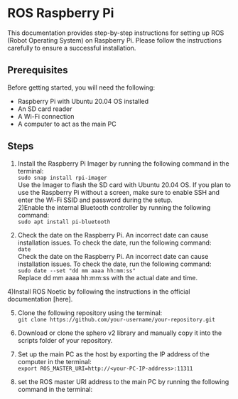 # ROS Raspberry Pi

This documentation provides step-by-step instructions for setting up ROS (Robot Operating System) on Raspberry Pi. Please follow the instructions carefully to ensure a successful installation.
## Prerequisites
Before getting started, you will need the following:
* Raspberry Pi with Ubuntu 20.04 OS installed
* An SD card reader
* A Wi-Fi connection
* A computer to act as the main PC
## Steps
1) Install the Raspberry Pi Imager by running the following command in the terminal:  
  ```sudo snap install rpi-imager```  
  Use the Imager to flash the SD card with Ubuntu 20.04 OS. If you plan to use the Raspberry Pi without a screen, make sure to enable SSH and enter the Wi-Fi SSID and password during the setup.  
2)Enable the internal Bluetooth controller by running the following command:  
```sudo apt install pi-bluetooth```

3) Check the date on the Raspberry Pi. An incorrect date can cause installation issues. To check the date, run the following command:  
```date```  
Check the date on the Raspberry Pi. An incorrect date can cause installation issues. To check the date, run the following command:  
```sudo date --set "dd mm aaaa hh:mm:ss" ```  
 Replace dd mm aaaa hh:mm:ss with the actual date and time.  

4)Install ROS Noetic by following the instructions in the official documentation [here].  

5) Clone the following repository using the terminal:  
```git clone https://github.com/your-username/your-repository.git```  
6) Download or clone the sphero v2 library and manually copy it into the scripts folder of your repository.  

7) Set up the main PC as the host by exporting the IP address of the computer in the terminal:  
```export ROS_MASTER_URI=http://<your-PC-IP-address>:11311 ```  
  
8) set the ROS master URI address to the main PC by running the following command in the terminal:  
  
  
